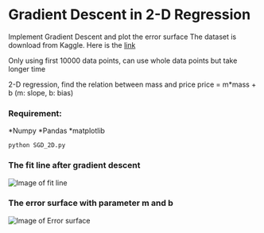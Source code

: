 # Gradient Descent in 2-D Regression

Implement Gradient Descent and plot the error surface
The dataset is download from Kaggle. Here is the [link](https://www.kaggle.com/shivam2503/diamonds)

Only using first 10000 data points, can use whole data points but take longer time

2-D regression, find the relation between mass and price
price = m*mass + b (m: slope, b: bias)

### Requirement:
*Numpy
*Pandas
*matplotlib



```
python SGD_2D.py
```


### The fit line after gradient descent
![Image of fit line](https://github.com/GaryLMS/The_math_of_intelligence/tree/master/Gradient_Descent/image/fit_line.png)

### The error surface with parameter m and b
![Image of Error surface](https://github.com/GaryLMS/The_math_of_intelligence/tree/master/Gradient_Descent/image/Error_surface.png)
